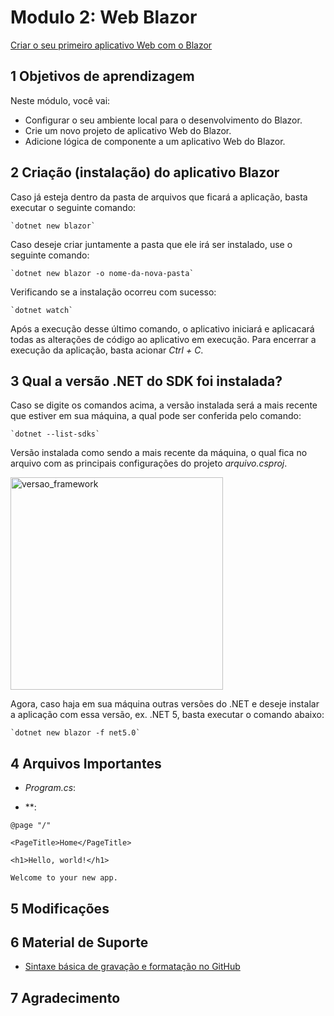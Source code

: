 # Modulo 2: Web Blazor

[Criar o seu primeiro aplicativo Web com o Blazor](https://learn.microsoft.com/pt-br/training/modules/build-your-first-blazor-web-app/)

## 1    Objetivos de aprendizagem
Neste módulo, você vai:

- Configurar o seu ambiente local para o desenvolvimento do Blazor.
- Crie um novo projeto de aplicativo Web do Blazor.
- Adicione lógica de componente a um aplicativo Web do Blazor.

## 2    Criação (instalação) do aplicativo Blazor

Caso já esteja dentro da pasta de arquivos que ficará a aplicação, basta executar o seguinte comando:

    `dotnet new blazor`

Caso deseje criar juntamente a pasta que ele irá ser instalado, use o seguinte comando:

    `dotnet new blazor -o nome-da-nova-pasta`

Verificando se a instalação ocorreu com sucesso:

    `dotnet watch`

Após a execução desse último comando, o aplicativo iniciará e aplicacará todas as alterações de código ao aplicativo em execução. Para encerrar a execução da aplicação, basta acionar *Ctrl + C*.

## 3    Qual a versão .NET do SDK foi instalada?

Caso se digite os comandos acima, a versão instalada será a mais recente que estiver em sua máquina, a qual pode ser conferida pelo comando:

    `dotnet --list-sdks`

Versão instalada como sendo a mais recente da máquina, o qual fica no arquivo com as principais configurações do projeto *arquivo.csproj*.

<img width="340" alt="versao_framework" src="https://github.com/elisama/modulo2-web-blazor/assets/7691281/ea35b035-8dc4-4bc6-a8b0-d87a5250d3ba">

Agora, caso haja em sua máquina outras versões do .NET e deseje instalar a aplicação com essa versão, ex. .NET 5, basta executar o comando abaixo:

    `dotnet new blazor -f net5.0`

## 4    Arquivos Importantes

- *Program.cs*: 

- **:


```cake
@page "/"

<PageTitle>Home</PageTitle>

<h1>Hello, world!</h1>

Welcome to your new app.
```

## 5    Modificações 


## 6    Material de Suporte

- [Sintaxe básica de gravação e formatação no GitHub](https://docs.github.com/pt/get-started/writing-on-github/getting-started-with-writing-and-formatting-on-github/basic-writing-and-formatting-syntax)


## 7    Agradecimento